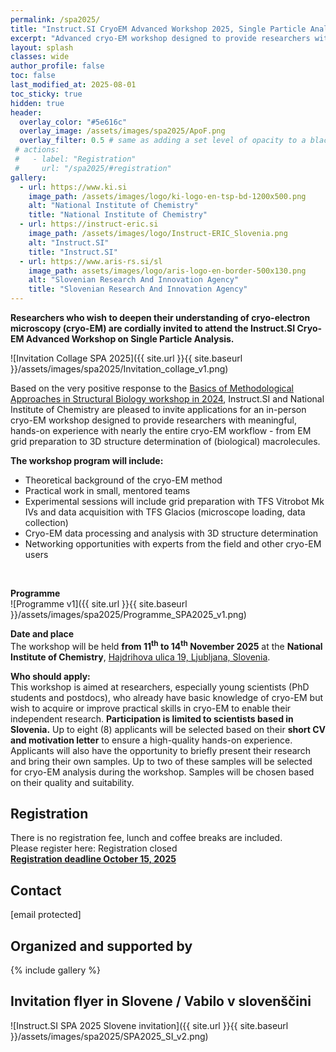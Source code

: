 ```yaml
---
permalink: /spa2025/
title: "Instruct.SI CryoEM Advanced Workshop 2025, Single Particle Analysis"
excerpt: "Advanced cryo-EM workshop designed to provide researchers with meaningful, hands-on experience with nearly the entire cryo-EM workflow - from EM grid preparation to 3D structure determination."
layout: splash
classes: wide
author_profile: false
toc: false
last_modified_at: 2025-08-01
toc_sticky: true
hidden: true
header:
  overlay_color: "#5e616c"
  overlay_image: /assets/images/spa2025/ApoF.png
  overlay_filter: 0.5 # same as adding a set level of opacity to a black background
 # actions:
 #   - label: "Registration"
 #     url: "/spa2025/#registration"
gallery:
  - url: https://www.ki.si
    image_path: /assets/images/logo/ki-logo-en-tsp-bd-1200x500.png
    alt: "National Institute of Chemistry"
    title: "National Institute of Chemistry"
  - url: https://instruct-eric.si
    image_path: /assets/images/logo/Instruct-ERIC_Slovenia.png
    alt: "Instruct.SI"
    title: "Instruct.SI"
  - url: https://www.aris-rs.si/sl
    image_path: assets/images/logo/aris-logo-en-border-500x130.png
    alt: "Slovenian Research And Innovation Agency"
    title: "Slovenian Research And Innovation Agency"
---
```


<!-- {% capture notice-text %}
#We are pleased to announce
#{% endcapture %}
#<div class="notice--info">
#  <h4 class="no_toc">Mark the date</h4>
#  {{ notice-text | markdownify }}
#</div> -->

**Researchers who wish to deepen their understanding of cryo-electron microscopy (cryo-EM) are cordially invited to attend the Instruct.SI Cryo-EM Advanced Workshop on Single Particle Analysis.**

![Invitation Collage SPA 2025]({{ site.url }}{{ site.baseurl }}/assets/images/spa2025/Invitation_collage_v1.png)

Based on the very positive response to the [Basics of Methodological Approaches in Structural Biology workshop in 2024](https://instruct-eric.si/bmasb2024), Instruct.SI and National Institute of Chemistry are pleased to invite applications for an in-person cryo-EM workshop designed to provide researchers with meaningful, hands-on experience with nearly the entire cryo-EM workflow - from EM grid preparation to 3D structure determination of (biological) macrolecules.

**The workshop program will include:**
 <ul>
  <li>Theoretical background of the cryo-EM method</li>
  <li>Practical work in small, mentored teams</li>
  <li>Experimental sessions will include grid preparation with TFS Vitrobot Mk IVs and data acquisition with TFS Glacios (microscope loading, data collection)</li>
  <li>Cryo-EM data processing and analysis with 3D structure determination</li>
  <li>Networking opportunities with experts from the field and other cryo-EM users</li>
</ul> 
<br>

**Programme** <br>
![Programme v1]({{ site.url }}{{ site.baseurl }}/assets/images/spa2025/Programme_SPA2025_v1.png)

**Date and place** <br>
The workshop will be held **from 11<sup>th</sup> to 14<sup>th</sup> November 2025** at the **National Institute of Chemistry**, [Hajdrihova ulica 19, Ljubljana, Slovenia](https://www.openstreetmap.org/?mlat=46.042711&mlon=14.493613#map=19/46.042711/14.493613).
<br>

**Who should apply:**<br>
This workshop is aimed at researchers, especially young scientists (PhD students and postdocs), who already have basic knowledge of cryo-EM but wish to acquire or improve practical skills in cryo-EM to enable their independent research.
**Participation is limited to scientists based in Slovenia.** Up to eight (8) applicants will be selected based on their **short CV and motivation letter** to ensure a high-quality hands-on experience. Applicants will also have the opportunity to briefly present their research and bring their own samples. Up to two of these samples will be selected for cryo-EM analysis during the workshop. Samples will be chosen based on their quality and suitability.

## Registration
There is no registration fee, lunch and coffee breaks are included. <br>
Please register here: Registration closed <br>
**<u>Registration deadline October 15, 2025</u>**
<br>

## Contact
<a class="email-link" data-user="instruct.si" data-domain="ki.si">[email protected]</a>
<br>

## Organized and supported by
{% include gallery %}

## Invitation flyer in Slovene / Vabilo v slovenščini
![Instruct.SI SPA 2025 Slovene invitation]({{ site.url }}{{ site.baseurl }}/assets/images/spa2025/SPA2025_SI_v2.png)